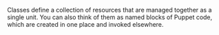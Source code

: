 Classes define a collection of resources that are managed together as a single unit. You can also think of them as named blocks of Puppet code, which are created in one place and invoked elsewhere.